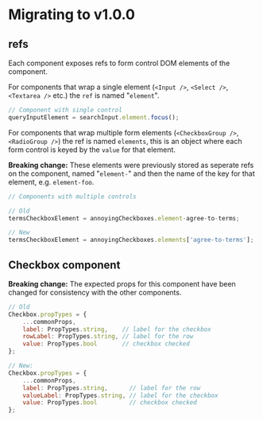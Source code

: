 # Migrating to v1.0.0

## refs

Each component exposes refs to form control DOM elements of the component. 

For components that wrap a single element (`<Input />`, `<Select />`, `<Textarea />` etc.) the `ref` is named "`element`".

```jsx
// Component with single control
queryInputElement = searchInput.element.focus();
```

For components that wrap multiple form elements (`<CheckboxGroup />`, `<RadioGroup />`) the ref is named `elements`, this is an object where each form control is keyed by the `value` for that element.

**Breaking change:** These elements were previously stored as seperate refs on the component, named "`element-`" and then the name of the key for that element, e.g. `element-foo`.

```jsx
// Components with multiple controls

// Old
termsCheckboxElement = annoyingCheckboxes.element-agree-to-terms;

// New
termsCheckboxElement = annoyingCheckboxes.elements['agree-to-terms'];
```

## Checkbox component

**Breaking change:** The expected props for this component have been changed for consistency with the other components.

```jsx
// Old
Checkbox.propTypes = {
    ...commonProps,
    label: PropTypes.string,    // label for the checkbox
    rowLabel: PropTypes.string, // label for the row
    value: PropTypes.bool       // checkbox checked
};

// New:
Checkbox.propTypes = {
    ...commonProps,
    label: PropTypes.string,      // label for the row
    valueLabel: PropTypes.string, // label for the checkbox
    value: PropTypes.bool         // checkbox checked
};
```

